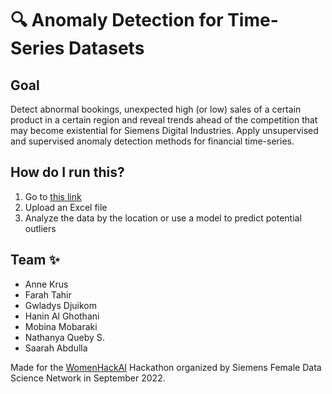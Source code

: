# 🔍 Anomaly Detection for Time-Series Datasets

## Goal
Detect abnormal bookings, unexpected high (or low) sales of a certain product in a certain region and reveal trends ahead of the competition that may become existential for Siemens Digital Industries. Apply unsupervised and supervised anomaly detection methods for financial time-series.

## How do I run this?
  1. Go to [this link](https://nathanyaqueby-siemens-anomaly-detection-anomaly-vdg8op.streamlitapp.com/)
  2. Upload an Excel file
  3. Analyze the data by the location or use a model to predict potential outliers

## Team ✨
- Anne Krus
- Farah Tahir
- Gwladys Djuikom
- Hanin Al Ghothani
- Mobina Mobaraki
- Nathanya Queby S.
- Saarah Abdulla

Made for the [WomenHackAI](https://www.womenhackai.com/) Hackathon organized by Siemens Female Data Science Network in September 2022.
